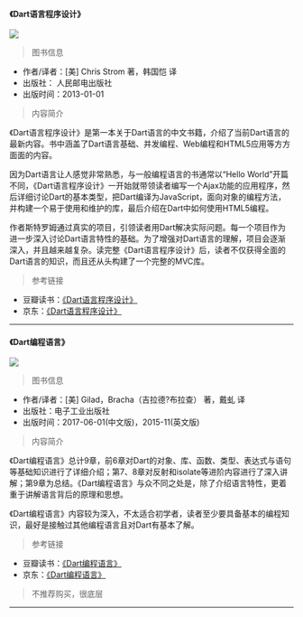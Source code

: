 #### 《Dart语言程序设计》

![](https://lollipop.xiaosongfu.com/nav/dartlang/dart-charis-strom.jpg)  

> 图书信息

* 作者/译者：[美] Chris Strom 著，韩国恺 译
* 出版社： 人民邮电出版社
* 出版时间：2013-01-01

> 内容简介

《Dart语言程序设计》是第一本关于Dart语言的中文书籍，介绍了当前Dart语言的最新内容。书中涵盖了Dart语言基础、并发编程、Web编程和HTML5应用等方方面面的内容。

因为Dart语言让人感觉非常熟悉，与一般编程语言的书通常以“Hello World”开篇不同，《Dart语言程序设计》一开始就带领读者编写一个Ajax功能的应用程序，然后详细讨论Dart的基本类型，把Dart编译为JavaScript，面向对象的编程方法，并构建一个易于使用和维护的库，最后介绍在Dart中如何使用HTML5编程。

作者斯特罗姆通过真实的项目，引领读者用Dart解决实际问题。每一个项目作为进一步深入讨论Dart语言特性的基础。为了增强对Dart语言的理解，项目会逐渐深入，并且越来越复杂。读完整《Dart语言程序设计》后，读者不仅获得全面的Dart语言的知识，而且还从头构建了一个完整的MVC库。

> 参考链接

* 豆瓣读书：[《Dart语言程序设计》](https://book.douban.com/subject/20480743/)
* 京东：[《Dart语言程序设计》](https://item.jd.com/11155647.html)

---

#### 《Dart编程语言》

![](https://lollipop.xiaosongfu.com/nav/dartlang/the-dart-projramming-language.jpg)  

> 图书信息

* 作者/译者：[美] Gilad，Bracha（吉拉德?布拉查） 著，戴虬 译
* 出版社：电子工业出版社
* 出版时间：2017-06-01(中文版)，2015-11(英文版)

> 内容简介

《Dart编程语言》总计9章，前6章对Dart的对象、库、函数、类型、表达式与语句等基础知识进行了详细介绍；第7、8章对反射和isolate等进阶内容进行了深入讲解；第9章为总结。《Dart编程语言》与众不同之处是，除了介绍语言特性，更着重于讲解语言背后的原理和思想。

《Dart编程语言》内容较为深入，不太适合初学者，读者至少要具备基本的编程知识，最好是接触过其他编程语言且对Dart有基本了解。

> 参考链接

* 豆瓣读书：[《Dart编程语言》](https://book.douban.com/subject/27074797/)
* 京东：[《Dart编程语言》](https://item.jd.com/12108983.html)

> 不推荐购买，很底层

---

